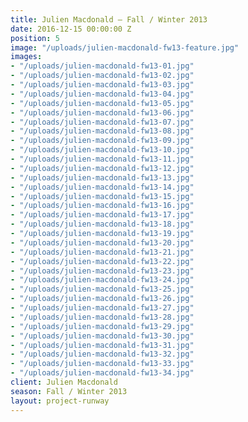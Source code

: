 ```yaml
---
title: Julien Macdonald — Fall / Winter 2013
date: 2016-12-15 00:00:00 Z
position: 5
image: "/uploads/julien-macdonald-fw13-feature.jpg"
images:
- "/uploads/julien-macdonald-fw13-01.jpg"
- "/uploads/julien-macdonald-fw13-02.jpg"
- "/uploads/julien-macdonald-fw13-03.jpg"
- "/uploads/julien-macdonald-fw13-04.jpg"
- "/uploads/julien-macdonald-fw13-05.jpg"
- "/uploads/julien-macdonald-fw13-06.jpg"
- "/uploads/julien-macdonald-fw13-07.jpg"
- "/uploads/julien-macdonald-fw13-08.jpg"
- "/uploads/julien-macdonald-fw13-09.jpg"
- "/uploads/julien-macdonald-fw13-10.jpg"
- "/uploads/julien-macdonald-fw13-11.jpg"
- "/uploads/julien-macdonald-fw13-12.jpg"
- "/uploads/julien-macdonald-fw13-13.jpg"
- "/uploads/julien-macdonald-fw13-14.jpg"
- "/uploads/julien-macdonald-fw13-15.jpg"
- "/uploads/julien-macdonald-fw13-16.jpg"
- "/uploads/julien-macdonald-fw13-17.jpg"
- "/uploads/julien-macdonald-fw13-18.jpg"
- "/uploads/julien-macdonald-fw13-19.jpg"
- "/uploads/julien-macdonald-fw13-20.jpg"
- "/uploads/julien-macdonald-fw13-21.jpg"
- "/uploads/julien-macdonald-fw13-22.jpg"
- "/uploads/julien-macdonald-fw13-23.jpg"
- "/uploads/julien-macdonald-fw13-24.jpg"
- "/uploads/julien-macdonald-fw13-25.jpg"
- "/uploads/julien-macdonald-fw13-26.jpg"
- "/uploads/julien-macdonald-fw13-27.jpg"
- "/uploads/julien-macdonald-fw13-28.jpg"
- "/uploads/julien-macdonald-fw13-29.jpg"
- "/uploads/julien-macdonald-fw13-30.jpg"
- "/uploads/julien-macdonald-fw13-31.jpg"
- "/uploads/julien-macdonald-fw13-32.jpg"
- "/uploads/julien-macdonald-fw13-33.jpg"
- "/uploads/julien-macdonald-fw13-34.jpg"
client: Julien Macdonald
season: Fall / Winter 2013
layout: project-runway
---
```


